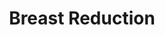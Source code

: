 ---
templateKey: 'course-details'
path: /treatments/breast-reduction
image: /img/treatments/breast-reduction.jpg
title: Breast Reduction
price: 2500
duration: 2-5 hours
anesthesia: General
recovery: 2-6 weeks
result: Few months
description: >-
  Breast reduction surgery is a surgical procedure to remove excess breast fat, glandular tissue and skin to reduce the size of breasts.
  This surgery is usually performed on women who have large breasts that cause physical problems or emotional distress.
whenconsider:
        - Large breasts that cause physical problems
        - Breast asymmetry
        - Posture problems
        - Aiming more appealing look
expectations:
        - Improved balance, shape and symmetry
        - Youthful appearance
        - Enhanced self-confidence
---